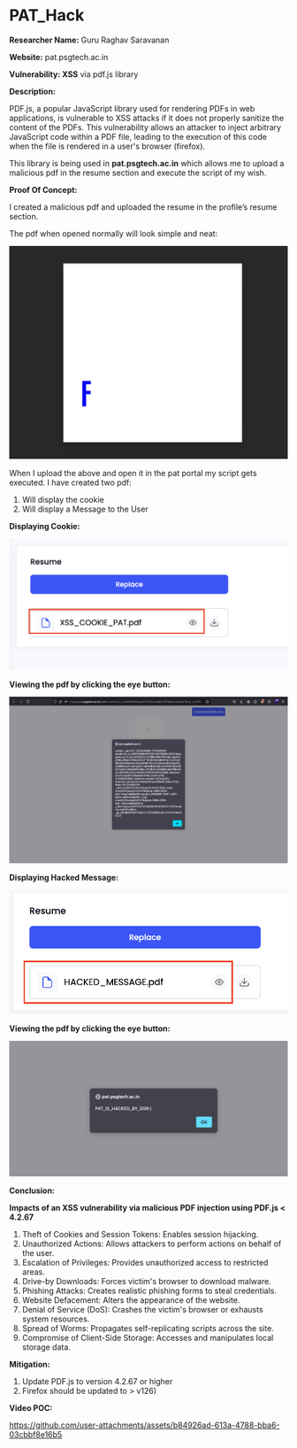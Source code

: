 # PAT_Hack
**Researcher Name:** Guru Raghav Saravanan

**Website:** pat.psgtech.ac.in

**Vulnerability: XSS** via pdf.js library

**Description:**

PDF.js, a popular JavaScript library used for rendering PDFs in web applications, is vulnerable to XSS attacks if it does not properly sanitize the content of the PDFs. This vulnerability allows an attacker to inject arbitrary JavaScript code within a PDF file, leading to the execution of this code when the file is rendered in a user's browser (firefox).

This library is being used in **pat.psgtech.ac.in** which allows me to upload a malicious pdf in the resume section and execute the script of my wish.

**Proof Of Concept:**

I created a malicious pdf and uploaded the resume in the profile’s resume section.

The pdf when opened normally will look simple and neat:

![PDF Document::](/assets/ori_pdf.png "PDF Document:")

When I upload the above and open it in the pat portal my script gets executed. I have created two pdf:

1. Will display the cookie
2. Will display a Message to the User

**Displaying Cookie:**

![Cookie Displaying PDF::](/assets/cookie_pat.png "Cookie PDF Document:")

**Viewing the pdf by clicking the eye button:**

![Cookie Displaying PDF::](/assets/cookie_msg.png "Result of Cookie PDF Document:")

**Displaying Hacked Message:**

![Message Displaying PDF::](/assets/hack_msg_pat.png "Msg PDF Document:")

**Viewing the pdf by clicking the eye button:**

![Msg Displaying PDF::](/assets/hack_msg.png "Result of Msg PDF Document:")

**Conclusion:**

**Impacts of an XSS vulnerability via malicious PDF injection using PDF.js < 4.2.67**

1. Theft of Cookies and Session Tokens: Enables session hijacking.
2. Unauthorized Actions: Allows attackers to perform actions on behalf of the user.
3. Escalation of Privileges: Provides unauthorized access to restricted areas.
4. Drive-by Downloads: Forces victim's browser to download malware.
5. Phishing Attacks: Creates realistic phishing forms to steal credentials.
6. Website Defacement: Alters the appearance of the website.
7. Denial of Service (DoS): Crashes the victim's browser or exhausts system resources.
8. Spread of Worms: Propagates self-replicating scripts across the site.
9. Compromise of Client-Side Storage: Accesses and manipulates local storage data.

**Mitigation:**

1. Update PDF.js to version 4.2.67 or higher
2. Firefox should be updated to > v126)

**Video POC:**

https://github.com/user-attachments/assets/b84926ad-613a-4788-bba6-03cbbf8e16b5



